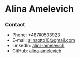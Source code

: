 # Alina Amelevich
### Contact
* Phone: +48780503923
* E-mail: alinaotto10@gmail.com
* LinkedIn: [alina-amelevich](https://www.linkedin.com/in/alina-amelevich/)
* GitHub: [alina-amelevich](https://github.com/alina-amelevich/)
